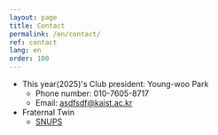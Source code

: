 ```yaml
---
layout: page
title: Contact
permalink: /en/contact/
ref: contact
lang: en
order: 100
---
```


- This year(2025)'s Club president: Young-woo Park
  - Phone number: 010-7605-8717
  - Email: [asdfsdf@kaist.ac.kr](mailto:asdfsdf@kaist.ac.kr)
- Fraternal Twin
  - [SNUPS](https://snups.org)
